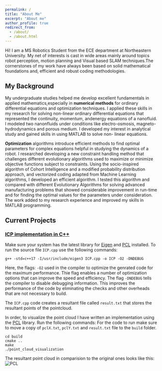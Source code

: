 ```yaml
---
permalink: /
title: "About Me"
excerpt: "About me"
author_profile: true
redirect_from: 
  - /about/
  - /about.html
---
```


Hi! I am a MS Robotics Student from the ECE department at Northeastern University. My net of interests is cast in wide areas mainly around topics robot perception, motion planning and Visual based SLAM techniques.The cornerstones of my work have always been based on solid mathematical foundations and, efficient and robust coding methodologies. 

My Background 
---
My undergraduate studies helped me develop excellent fundamentals in applied mathematics,especially in **numerical methods** for ordinary differential equations and optimization techniques. I applied these skills in my research for solving non-linear ordinary differential equations that represented the continuity, momentum, andenergy equations of a nanofluid. I modeled two nanonfluids under conditions like electro-osmosis, magneto-hydrodynamics and
porous medium. I developed my interest in analytical study and gained skills in using MATLAB to solve non- linear equations.

**Optimization** algorithms introduce efficient methods to find optimal parameters for complex equations helpful in studying the dynamics of a robot. I researched developing a new constraint handling method that challenges different evolutionary algorithms used to maximize or minimize objective functions subject to constraints. Using the socio-inspired algorithm of Cohort Intelligence and a modified probability distribution approach, and vectorized coding
adapted from Machine Learning algorithms, I developed an efficient algorithm. I tested this algorithm and compared with different Evolutionary Algorithms for solving advanced manufacturing problems that showed considerable improvement in run-time and for finding the optimal values for the parameters under consideration. The work added to my research experience and improved my skills in MATLAB programming.


Current Projects
------

### [ICP implementation in C++](https://github.com/aryaman-patel/MobileRobotics5550#scan-matching-using-iterative-closest-point)

Make sure your system has the latest library for [Eigen](https://eigen.tuxfamily.org/index.php?title=Main_Page) and [PCL](https://pointclouds.org/) installed. 
To run the source file `ICP.cpp` use the following commands:
```
g++ -std=c++17 -I/usr/include/eigen3 ICP.cpp -o ICP -O2 -DNDEBUG
```
Here, the flags: `-O2` used in the compiler to optimize the genrated code for the maximum performance. Thie flag enables a number of optimization options that can improve the speed and efficiency. The flag `-DNDEBUG` tells the compiler to disable debugging information. This improves the performance of the code by eliminating the checks and other overheads that are not necessary to build. 
 
The `ICP.cpp` code creates a resultant file called `result.txt` that stores the resultant points of the pointcloud.

In order, to visualize the point cloud I have written an implementation using the [PCL](https://pointclouds.org/) library. Run the following commands:
For the code to run make sure to move a copy of `pclX.txt`, `pclY.txt` and `result.txt` file to the `build` folder.

```
cd build
cmake ..
make
./point_cloud_visualization
```
The resultant point cloud in comparision to the original ones looks like this:
![PCL](https://user-images.githubusercontent.com/117113574/210670258-9c4e113f-fc7f-473a-b349-026e137d9d5f.png)





